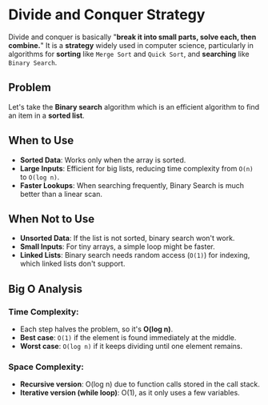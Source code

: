 # Divide and Conquer Strategy

Divide and conquer is basically "**break it into small parts, solve each, then combine.**" It is a **strategy** widely used in computer science, particularly in algorithms for **sorting** like `Merge Sort` and `Quick Sort`, and **searching** like `Binary Search`.

## Problem

Let's take the **Binary search** algorithm which is an efficient algorithm to find an item in a **sorted list**.

## When to Use
- **Sorted Data**: Works only when the array is sorted.
- **Large Inputs**: Efficient for big lists, reducing time complexity from `O(n)` to `O(log n)`.
- **Faster Lookups**: When searching frequently, Binary Search is much better than a linear scan.

## When Not to Use
-  **Unsorted Data**: If the list is not sorted, binary search won't work.
- **Small Inputs**: For tiny arrays, a simple loop might be faster.
- **Linked Lists**: Binary search needs random access (`O(1)`) for indexing, which linked lists don't support.

## Big O Analysis

### Time Complexity:
- Each step halves the problem, so it's **O(log n)**.
- **Best case**: `O(1)` if the element is found immediately at the middle.
- **Worst case**: `O(log n)` if it keeps dividing until one element remains.

### Space Complexity:
- **Recursive version**: O(log n) due to function calls stored in the call stack.
- **Iterative version (while loop)**: O(1), as it only uses a few variables.
